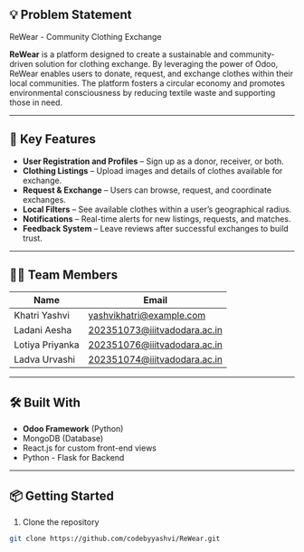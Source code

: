 
## 💡 Problem Statement

ReWear - Community Clothing Exchange

**ReWear** is a platform designed to create a sustainable and community-driven solution for clothing exchange. By leveraging the power of Odoo, ReWear enables users to donate, request, and exchange clothes within their local communities. The platform fosters a circular economy and promotes environmental consciousness by reducing textile waste and supporting those in need.

---

## 🚀 Key Features

- **User Registration and Profiles** – Sign up as a donor, receiver, or both.
- **Clothing Listings** – Upload images and details of clothes available for exchange.
- **Request & Exchange** – Users can browse, request, and coordinate exchanges.
- **Local Filters** – See available clothes within a user’s geographical radius.
- **Notifications** – Real-time alerts for new listings, requests, and matches.
- **Feedback System** – Leave reviews after successful exchanges to build trust.

---

## 👨‍💻 Team Members

| Name               | Email                        |
|--------------------|------------------------------|
| Khatri Yashvi      | yashvikhatri@example.com     |
| Ladani Aesha       | 202351073@iiitvadodara.ac.in |
| Lotiya Priyanka    | 202351076@iiitvadodara.ac.in |
| Ladva Urvashi      | 202351074@iiitvadodara.ac.in |

---

## 🛠️ Built With

- **Odoo Framework** (Python)
- MongoDB (Database)
- React.js for custom front-end views
- Python - Flask for Backend

---

## 📦 Getting Started

1. Clone the repository
```bash
git clone https://github.com/codebyyashvi/ReWear.git
